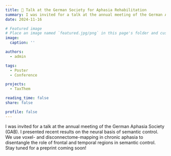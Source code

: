 ```yaml
---
title: 👥 Talk at the German Society for Aphasia Rehabilitation
summary: I was invited for a talk at the annual meeting of the German Aphasia Society (GAB)
date: 2024-11-16

# Featured image
# Place an image named `featured.jpg/png` in this page's folder and customize its options here.
image:
  caption: ''

authors:
  - admin

tags:
  - Poster
  - Conference

projects:
  - TaxThem

reading_time: false
share: false

profile: false
---
```


I was invited for a talk at the annual meeting of the German Aphasia Society (GAB). I presented recent results on the neural basis of semantic control. We use voxel- and disconnectome-mapping in chronic aphasia to disentangle the role of frontal and temporal regions in semantic control. Stay tuned for a preprint coming soon!

